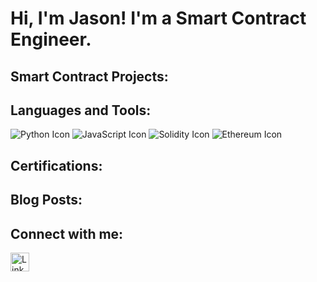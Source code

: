 # Hi, I'm Jason! I'm a Smart Contract Engineer.

## Smart Contract Projects:

## Languages and Tools:
![Python Icon](https://img.icons8.com/color/48/000000/python.png)
![JavaScript Icon](https://img.icons8.com/color/48/000000/javascript.png)
![Solidity Icon](https://img.icons8.com/color/48/000000/solidity.png)
![Ethereum Icon](https://img.icons8.com/color/48/000000/ethereum.png)

## Certifications:

## Blog Posts:

## Connect with me:

<a href="https://linkedin.com">
  <img align="left" alt="LinkedIn" width="30px" src="https://img.icons8.com/fluent/48/000000/linkedin.png" />
</a>

<!-- Make sure to add some space after the icons -->
<br />
<br />

<!-- Now add your actual link references below -->
[linkedin]: https://linkedin.com
